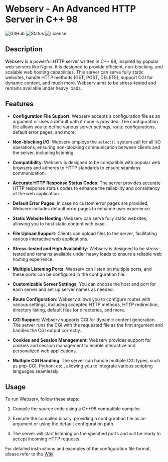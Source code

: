 # Webserv - An Advanced HTTP Server in C++ 98

![GitHub](https://img.shields.io/badge/C%2B%2B-98-blue)
![Status](https://img.shields.io/badge/Status-Under%20Development-orange)
![License](https://img.shields.io/badge/License-MIT-green)

## Description

Webserv is a powerful HTTP server written in C++ 98, inspired by popular web servers like Nginx. It is designed to provide efficient, non-blocking, and scalable web hosting capabilities. This server can serve fully static websites, handle HTTP methods (GET, POST, DELETE), support CGI for dynamic content, and much more. Webserv aims to be stress-tested and remains available under heavy loads.

## Features

- **Configuration File Support**: Webserv accepts a configuration file as an argument or uses a default path if none is provided. The configuration file allows you to define various server settings, route configurations, default error pages, and more.

- **Non-blocking I/O**: Webserv employs the `select()` system call for all I/O operations, ensuring non-blocking communication between clients and the server, including listening.

- **Compatibility**: Webserv is designed to be compatible with popular web browsers and adheres to HTTP standards to ensure seamless communication.

- **Accurate HTTP Response Status Codes**: The server provides accurate HTTP response status codes to enhance the reliability and consistency of the web application.

- **Default Error Pages**: In case no custom error pages are provided, Webserv includes default error pages to enhance user experience.

- **Static Website Hosting**: Webserv can serve fully static websites, allowing you to host static content with ease.

- **File Upload Support**: Clients can upload files to the server, facilitating various interactive web applications.

- **Stress-tested and High Availability**: Webserv is designed to be stress-tested and remains available under heavy loads to ensure a reliable web hosting experience.

- **Multiple Listening Ports**: Webserv can listen on multiple ports, and these ports can be configured in the configuration file.

- **Customizable Server Settings**: You can choose the host and port for each server and set up server names as needed.

- **Route Configuration**: Webserv allows you to configure routes with various settings, including accepted HTTP methods, HTTP redirection, directory listing, default files for directories, and more.

- **CGI Support**: Webserv supports CGI for dynamic content generation. The server runs the CGI with the requested file as the first argument and handles the CGI output correctly.

- **Cookies and Session Management**: Webserv provides support for cookies and session management to enable interactive and personalized web applications.

- **Multiple CGI Handling**: The server can handle multiple CGI types, such as php-CGI, Python, etc., allowing you to integrate various scripting languages seamlessly.

## Usage

To run Webserv, follow these steps:

1. Compile the source code using a C++98 compatible compiler.

2. Execute the compiled binary, providing a configuration file as an argument or using the default configuration path.

3. The server will start listening on the specified ports and will be ready to accept incoming HTTP requests.

For detailed instructions and examples of the configuration file format, please refer to the [Wiki](https://github.com/yourusername/webserv/wiki).
